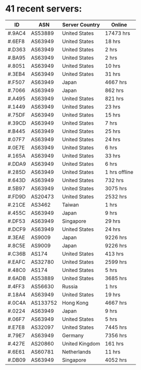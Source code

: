 # 41 recent servers:

| ID | ASN | Server Country | Online |
| ------ | ------ | ------ | ------ |
| #.9AC4 | AS53889 | United States | 17473 hrs |
| #.6EF8 | AS63949 | United States | 18 hrs |
| #.D363 | AS63949 | United States | 2 hrs |
| #.BA95 | AS63949 | United States | 2 hrs |
| #.8051 | AS63949 | United States | 10 hrs |
| #.3EB4 | AS63949 | United States | 31 hrs |
| #.F507 | AS63949 | Japan | 4667 hrs |
| #.7066 | AS63949 | Japan | 862 hrs |
| #.A495 | AS63949 | United States | 821 hrs |
| #.1449 | AS63949 | United States | 23 hrs |
| #.75DF | AS63949 | United States | 15 hrs |
| #.39CD | AS63949 | United States | 7 hrs |
| #.B445 | AS63949 | United States | 25 hrs |
| #.07F7 | AS63949 | United States | 24 hrs |
| #.0E7E | AS63949 | United States | 6 hrs |
| #.165A | AS63949 | United States | 33 hrs |
| #.DDA9 | AS63949 | United States | 6 hrs |
| #.285D | AS63949 | United States | 1 hrs offline |
| #.643D | AS63949 | United States | 732 hrs |
| #.5B97 | AS63949 | United States | 3075 hrs |
| #.FD9D | AS20473 | United States | 2532 hrs |
| #.21CE | AS3462 | Taiwan | 1 hrs |
| #.455C | AS63949 | Japan | 9 hrs |
| #.DF53 | AS63949 | Singapore | 29 hrs |
| #.DCF9 | AS63949 | United States | 24 hrs |
| #.3EAE | AS9009 | Japan | 9226 hrs |
| #.8C5E | AS9009 | Japan | 9226 hrs |
| #.C36B | AS174 | United States | 413 hrs |
| #.EAFC | AS32780 | United States | 2599 hrs |
| #.48C0 | AS174 | United States | 5 hrs |
| #.6ADB | AS53889 | United States | 3685 hrs |
| #.4FF3 | AS56630 | Russia | 1 hrs |
| #.18A4 | AS63949 | United States | 19 hrs |
| #.0C4A | AS133752 | Hong Kong | 4667 hrs |
| #.0224 | AS63949 | Japan | 9 hrs |
| #.06F7 | AS63949 | United States | 5 hrs |
| #.E7E8 | AS32097 | United States | 7445 hrs |
| #.79E7 | AS63949 | Germany | 7356 hrs |
| #.427E | AS20860 | United Kingdom | 161 hrs |
| #.6E61 | AS60781 | Netherlands | 11 hrs |
| #.DB09 | AS63949 | Singapore | 4052 hrs |

